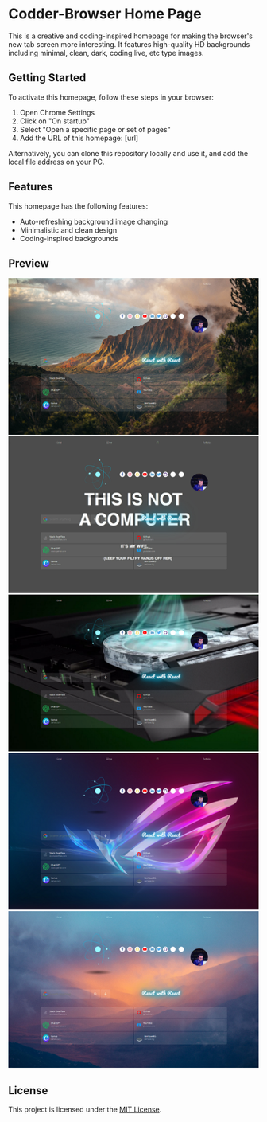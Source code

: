  # Codder-Browser Home Page

This is a creative and coding-inspired homepage for making the browser's new tab screen more interesting. It features high-quality HD backgrounds including minimal, clean, dark, coding live, etc type images.

## Getting Started

To activate this homepage, follow these steps in your browser:

1. Open Chrome Settings
2. Click on "On startup"
3. Select "Open a specific page or set of pages"
4. Add the URL of this homepage: [url]

Alternatively, you can clone this repository locally and use it, and add the local file address on your PC.

## Features

This homepage has the following features:

- Auto-refreshing background image changing
- Minimalistic and clean design
- Coding-inspired backgrounds

## Preview

![Codder-Browser Home Page Preview1](./preview/1.png)
![Codder-Browser Home Page Preview2](./preview/2.png)
![Codder-Browser Home Page Preview3](./preview/3.png)
![Codder-Browser Home Page Preview4](./preview/4.png)
![Codder-Browser Home Page Preview5](./preview/5.png)


## License

This project is licensed under the [MIT License](LICENSE).

